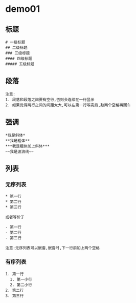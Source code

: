 # demo01

## 标题
```
# 一级标题
## 二级标题
### 三级标题
#### 四级标题
##### 五级标题
```
## 段落
```
注意:
1. 段落和段落之间要有空行,否则会连续在一行显示
2. 如果觉得两行之间的间距太大,可以在第一行写完后,敲两个空格再回车
```

## 强调
```
*我是斜体*
**我是粗体**
***我是粗体加上斜体***
~~我是波浪线~~
```

## 列表

### 无序列表
```
* 第一行
* 第二行
* 第三行

或者等价于

- 第一行
- 第二行
- 第三行

注意:无序列表可以嵌套,嵌套时,下一行前加上两个空格
```
### 有序列表
```
1. 第一行
  1. 第一小行
  2. 第二小行
2. 第二行
3. 第三行
```
